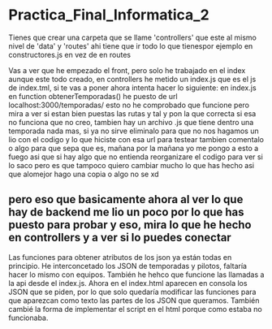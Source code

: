 # Practica_Final_Informatica_2

Tienes que crear una carpeta que se llame 'controllers' que este al mismo nivel de 'data' y 'routes' ahi tiene que ir todo lo que tienespor ejemplo en constructores.js en vez de en routes

Vas a ver que he empezado el front, pero solo he trabajado en el index aunque este todo creado, en controllers he metido un index.js que es el js de index.tml, si te vas 
a poner ahora intenta hacer lo siguiente:
en index.js en function obtenerTemporadas() he puesto de url localhost:3000/temporadas/ esto no he comprobado que funcione pero mira a ver si estan bien puestas las 
rutas y tal y pon la que correcta si esa no funciona que no creo, tambien hay un archivo .js que tiene dentro una temporada nada mas, si ya no sirve eliminalo para que 
no nos hagamos un lio con el codigo y lo que hiciste con esa url para testear tambien comentalo o algo para que sepa que es, mañana por la mañana yo me pongo a esto a
fuego asi que si hay algo que no entienda reorganizare el codigo para ver si lo saco pero es que tampoco quiero cambiar mucho lo que has hecho asi que alomejor hago una
copia o algo no se xd

pero eso que basicamente ahora al ver lo que hay de backend me lio un poco por lo que has puesto para probar y eso, mira lo que he hecho en controllers y a ver si lo 
puedes conectar
-------------------------------
Las funciones para obtener atributos de los json ya están todas en principio.
He interconcetado los JSON de temporadas y pilotos, faltaría hacer lo mismo con equipos. También he hehco que funcione las llamadas a la api desde el index.js. Ahora en el index.html aparecen en consola los JSON que se piden, por lo que solo quedaría modificar las funciones para que aparezcan como texto las partes de los JSON que queramos.
También cambié la forma de implementar el script en el html porque como estaba no funcionaba.